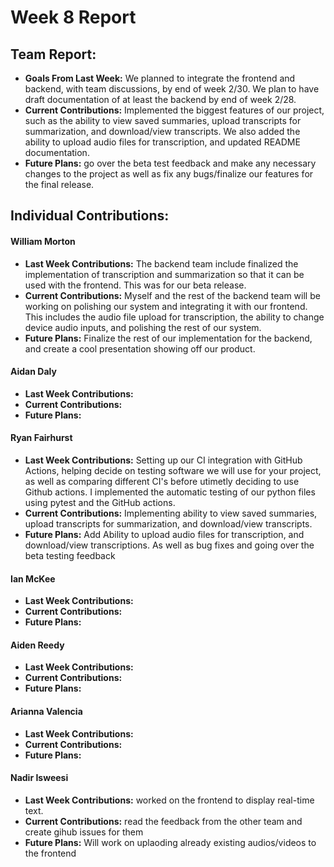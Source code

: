 # Week 8 Report

## Team Report:
- **Goals From Last Week:** We planned to integrate the frontend and backend, with team discussions, by end of week 2/30. We plan to have draft documentation of at least the backend by end of week 2/28.
- **Current Contributions:** Implemented the biggest features of our project, such as the ability to view saved summaries, upload transcripts for summarization, and download/view transcripts. We also added the ability to upload audio files for transcription, and updated README documentation.
- **Future Plans:** go over the beta test feedback and make any necessary changes to the project as well as fix any bugs/finalize our features for the final release.

## Individual Contributions:
#### William Morton
- **Last Week Contributions:**  The backend team include finalized the implementation of transcription and summarization so that it can be used with the frontend. This was for our beta release.
- **Current Contributions:** Myself and the rest of the backend team will be working on polishing our system and integrating it with our frontend. This includes the audio file upload for transcription, the ability to change device audio inputs, and polishing the rest of our system.
- **Future Plans:** Finalize the rest of our implementation for the backend, and create a cool presentation showing off our product.

#### Aidan Daly
- **Last Week Contributions:**
- **Current Contributions:** 
- **Future Plans:** 

#### Ryan Fairhurst
- **Last Week Contributions:** Setting up our CI integration with GitHub Actions, helping decide on testing software we will use for your project, as well as comparing different CI's before utimetly deciding to use Github actions. I implemented the automatic testing of our python files using pytest and the GitHub actions.
- **Current Contributions:** Implementing ability to view saved summaries, upload transcripts for summarization, and download/view transcripts. 
- **Future Plans:** Add Ability to upload audio files for transcription, and download/view transcriptions. As well as bug fixes and going over the beta testing feedback

#### Ian McKee
- **Last Week Contributions:** 
- **Current Contributions:** 
- **Future Plans:** 

#### Aiden Reedy
- **Last Week Contributions:** 
- **Current Contributions:** 
- **Future Plans:** 

#### Arianna Valencia
- **Last Week Contributions:** 
- **Current Contributions:** 
- **Future Plans:** 

#### Nadir Isweesi
- **Last Week Contributions:** worked on the frontend to display real-time text.
- **Current Contributions:** read the feedback from the other team and create gihub issues for them
- **Future Plans:** Will work on uplaoding already existing audios/videos to the frontend
